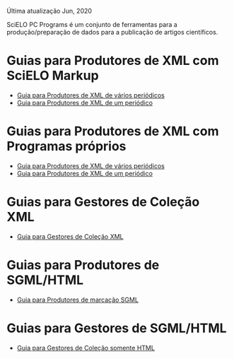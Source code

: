 Última atualização Jun, 2020


SciELO PC Programs é um conjunto de ferramentas para a produção/preparação de dados para a publicação de artigos científicos.


# Guias para Produtores de XML com SciELO Markup
- [Guia para Produtores de XML de vários periódicos](index_xml_producao_varios_periodicos_com_mkp.md)
- [Guia para Produtores de XML de um periódico](index_xml_producao_um_periodico_com_mkp.md)


# Guias para Produtores de XML com Programas próprios
- [Guia para Produtores de XML de vários periódicos](index_xml_producao_varios_periodicos_sem_mkp.md)
- [Guia para Produtores de XML de um periódico](index_xml_producao_um_periodico_sem_mkp.md)


# Guias para Gestores de Coleção XML
- [Guia para Gestores de Coleção XML](index_xml_gestao.md)


# Guias para Produtores de SGML/HTML
- [Guia para Produtores de marcação SGML](index_html_producao.md)


# Guias para Gestores de SGML/HTML
- [Guia para Gestores de Coleção somente HTML](index_html_gestao.md)
